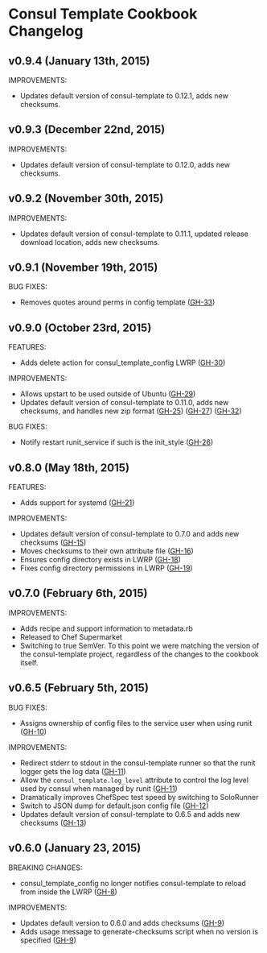 Consul Template Cookbook Changelog
==================================

## v0.9.4 (January 13th, 2015)
IMPROVEMENTS:

- Updates default version of consul-template to 0.12.1, adds new checksums.

## v0.9.3 (December 22nd, 2015)
IMPROVEMENTS:

- Updates default version of consul-template to 0.12.0, adds new checksums.

## v0.9.2 (November 30th, 2015)
IMPROVEMENTS:

- Updates default version of consul-template to 0.11.1, updated release download location, adds new checksums.

## v0.9.1 (November 19th, 2015)

BUG FIXES:

- Removes quotes around perms in config template
  ([GH-33](https://github.com/adamkrone/chef-consul-template/pull/33))

## v0.9.0 (October 23rd, 2015)

FEATURES:

- Adds delete action for consul_template_config LWRP
  ([GH-30](https://github.com/adamkrone/chef-consul-template/pull/30))

IMPROVEMENTS:

- Allows upstart to be used outside of Ubuntu
  ([GH-29](https://github.com/adamkrone/chef-consul-template/pull/29))
- Updates default version of consul-template to 0.11.0, adds new checksums,
  and handles new zip format
  ([GH-25](https://github.com/adamkrone/chef-consul-template/pull/25))
  ([GH-27](https://github.com/adamkrone/chef-consul-template/pull/27))
  ([GH-32](https://github.com/adamkrone/chef-consul-template/pull/32))

BUG FIXES:

- Notify restart runit_service if such is the init_style
  ([GH-26](https://github.com/adamkrone/chef-consul-template/pull/26))

## v0.8.0 (May 18th, 2015)

FEATURES:

- Adds support for systemd
  ([GH-21](https://github.com/adamkrone/chef-consul-template/pull/21))

IMPROVEMENTS:

- Updates default version of consul-template to 0.7.0 and adds new checksums
  ([GH-15](https://github.com/adamkrone/chef-consul-template/pull/15))
- Moves checksums to their own attribute file
  ([GH-16](https://github.com/adamkrone/chef-consul-template/pull/16))
- Ensures config directory exists in LWRP
  ([GH-18](https://github.com/adamkrone/chef-consul-template/pull/18))
- Fixes config directory permissions in LWRP
  ([GH-19](https://github.com/adamkrone/chef-consul-template/issues/19))

## v0.7.0 (February 6th, 2015)

IMPROVEMENTS:

- Adds recipe and support information to metadata.rb
- Released to Chef Supermarket
- Switching to true SemVer. To this point we were matching the version of the
  consul-template project, regardless of the changes to the cookbook itself.

## v0.6.5 (February 5th, 2015)

BUG FIXES:

- Assigns ownership of config files to the service user when using runit
  ([GH-10](https://github.com/adamkrone/chef-consul-template/pull/10))

IMPROVEMENTS:

- Redirect stderr to stdout in the consul-template runner so that the runit
  logger gets the log data
  ([GH-11](https://github.com/adamkrone/chef-consul-template/pull/11))
- Allow the `consul_template.log_level` attribute to control the log level used
  by consul when managed by runit
  ([GH-11](https://github.com/adamkrone/chef-consul-template/pull/11))
- Dramatically improves ChefSpec test speed by switching to SoloRunner
- Switch to JSON dump for default.json config file
  ([GH-12](https://github.com/adamkrone/chef-consul-template/pull/12))
- Updates default version of consul-template to 0.6.5 and adds new checksums
  ([GH-13](https://github.com/adamkrone/chef-consul-template/pull/13))

## v0.6.0 (January 23, 2015)

BREAKING CHANGES:

- consul_template_config no longer notifies consul-template to reload from
  inside the LWRP
  ([GH-8](https://github.com/adamkrone/chef-consul-template/pull/8))

IMPROVEMENTS:

- Updates default version to 0.6.0 and adds checksums
  ([GH-9](https://github.com/adamkrone/chef-consul-template/pull/9))
- Adds usage message to generate-checksums script when no version is specified
  ([GH-9](https://github.com/adamkrone/chef-consul-template/pull/9))
